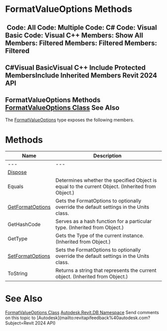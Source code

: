 # FormatValueOptions Methods

﻿
 Code: All Code: Multiple Code: C# Code: Visual Basic Code: Visual C++  Members: Show All Members: Filtered Members: Filtered Members: Filtered   
---  
C#Visual BasicVisual C++
Include Protected MembersInclude Inherited Members
Revit 2024 API  
---  
FormatValueOptions Methods  
[FormatValueOptions Class](8d063304-e035-572f-6460-ffe1e453eb14.md "FormatValueOptions Class") See Also  
---  
The [FormatValueOptions](8d063304-e035-572f-6460-ffe1e453eb14.md "FormatValueOptions Class") type exposes the following members.
# Methods
| Name | Description |
| --- | --- |
| --- | --- | --- |
| [Dispose](b8787d48-ce27-5a99-508d-69c7d46ab063.md "Dispose Method") |
| Equals | Determines whether the specified Object is equal to the current Object. (Inherited from Object.) |
| [GetFormatOptions](5d874359-9603-4b3c-a5d3-3ad9ffacfb1c.md "GetFormatOptions Method") | Gets the FormatOptions to optionally override the default settings in the Units class. |
| GetHashCode | Serves as a hash function for a particular type.  (Inherited from Object.) |
| GetType | Gets the Type of the current instance. (Inherited from Object.) |
| [SetFormatOptions](982d355e-6526-5e25-ac7e-970f2a03542c.md "SetFormatOptions Method") | Sets the FormatOptions to optionally override the default settings in the Units class. |
| ToString | Returns a string that represents the current object. (Inherited from Object.) |

# See Also
[FormatValueOptions Class](8d063304-e035-572f-6460-ffe1e453eb14.md "FormatValueOptions Class")
[Autodesk.Revit.DB Namespace](87546ba7-461b-c646-cbb1-2cb8f5bff8b2.md "Autodesk.Revit.DB Namespace")
Send comments on this topic to [Autodesk](mailto:revitapifeedback%40autodesk.com?Subject=Revit 2024 API)